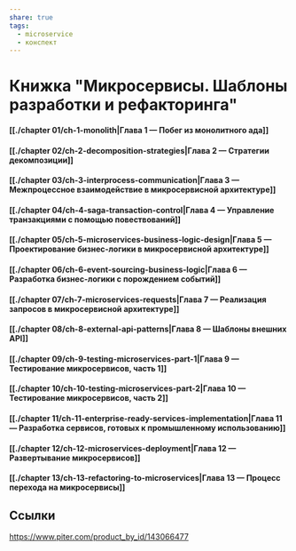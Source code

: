 ```yaml
---
share: true
tags:
  - microservice
  - конспект
---
```

# Книжка "Микросервисы. Шаблоны разработки и рефакторинга"
#### [[./chapter 01/ch-1-monolith|Глава 1 — Побег из монолитного ада]]
#### [[./chapter 02/ch-2-decomposition-strategies|Глава 2 — Стратегии декомпозиции]]
#### [[./chapter 03/ch-3-interprocess-communication|Глава 3 — Межпроцессное взаимодействие в микросервисной архитектуре]]
#### [[./chapter 04/ch-4-saga-transaction-control|Глава 4 — Управление транзакциями с помощью повествований]]
#### [[./chapter 05/ch-5-microservices-business-logic-design|Глава 5 — Проектирование бизнес-логики в микросервисной архитектуре]]
#### [[./chapter 06/ch-6-event-sourcing-business-logic|Глава 6 — Разработка бизнес-логики с порождением событий]]
#### [[./chapter 07/ch-7-microservices-requests|Глава 7 — Реализация запросов в микросервисной архитектуре]]
#### [[./chapter 08/ch-8-external-api-patterns|Глава 8 — Шаблоны внешних API]]
#### [[./chapter 09/ch-9-testing-microservices-part-1|Глава 9 — Тестирование микросервисов, часть 1]]
#### [[./chapter 10/ch-10-testing-microservices-part-2|Глава 10 — Тестирование микросервисов, часть 2]]
#### [[./chapter 11/ch-11-enterprise-ready-services-implementation|Глава 11 — Разработка сервисов, готовых к промышленному использованию]]
#### [[./chapter 12/ch-12-microservices-deployment|Глава 12 — Развертывание микросервисов]]
#### [[./chapter 13/ch-13-refactoring-to-microservices|Глава 13 — Процесс перехода на микросервисы]]
## Ссылки
https://www.piter.com/product_by_id/143066477